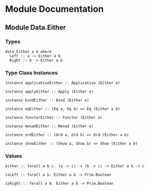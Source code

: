 # Module Documentation

## Module Data.Either

### Types

    data Either a b where
      Left :: a -> Either a b
      Right :: b -> Either a b


### Type Class Instances

    instance applicativeEither :: Applicative (Either e)

    instance applyEither :: Apply (Either e)

    instance bindEither :: Bind (Either e)

    instance eqEither :: (Eq a, Eq b) => Eq (Either a b)

    instance functorEither :: Functor (Either a)

    instance monadEither :: Monad (Either e)

    instance ordEither :: (Ord a, Ord b) => Ord (Either a b)

    instance showEither :: (Show a, Show b) => Show (Either a b)


### Values

    either :: forall a b c. (a -> c) -> (b -> c) -> Either a b -> c

    isLeft :: forall a b. Either a b -> Prim.Boolean

    isRight :: forall a b. Either a b -> Prim.Boolean